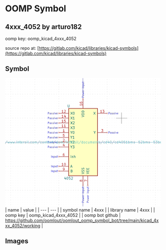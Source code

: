 # OOMP Symbol  
## 4xxx_4052  by arturo182  
  
oomp key: oomp_kicad_4xxx_4052  
  
source repo at: [https://gitlab.com/kicad/libraries/kicad-symbols](https://gitlab.com/kicad/libraries/kicad-symbols)  
## Symbol  
  
[![working.png](working_600.png)](working.png)  
| name | value | 
| --- | --- | 
| symbol name | 4xxx | 
| library name | 4xxx | 
| oomp key | oomp_kicad_4xxx_4052 | 
| oomp bot github | https://github.com/oomlout/oomlout_oomp_symbol_bot/tree/main/kicad_4xxx_4052/working | 
## Images  
